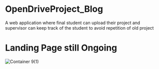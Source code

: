 # OpenDriveProject_Blog
A web application where final student can upload their project and supervisor can keep track of the student to avoid repetition of old project

# Landing Page still Ongoing


![Container 9(1)](https://github.com/user-attachments/assets/f393305f-08c9-4d77-8686-5081f68ac748)
